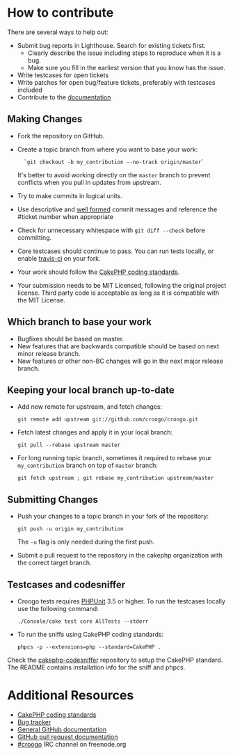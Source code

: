 # How to contribute

There are several ways to help out:

* Submit bug reports in Lighthouse. Search for existing tickets first.
  * Clearly describe the issue including steps to reproduce when it is a bug.
  * Make sure you fill in the earliest version that you know has the issue.
* Write testcases for open tickets
* Write patches for open bug/feature tickets, preferably with testcases included
* Contribute to the [documentation](https://github.com/croogo/docs)

## Making Changes

* Fork the repository on GitHub.
* Create a topic branch from where you want to base your work:

        `git checkout -b my_contribution --no-track origin/master`

  It's better to avoid working directly on the `master` branch to prevent
  conflicts when you pull in updates from upstream.
* Try to make commits in logical units.
* Use descriptive and [well formed](http://tbaggery.com/2008/04/19/a-note-about-git-commit-messages.html) commit messages and reference the #ticket number
  when appropriate
* Check for unnecessary whitespace with `git diff --check` before committing.
* Core testcases should continue to pass. You can run tests locally, or enable
  [travis-ci](https://travis-ci.org/) on your fork.
* Your work should follow the [CakePHP coding standards](http://book.cakephp.org/2.0/en/contributing/cakephp-coding-conventions.html).
* Your submission needs to be MIT Licensed, following the original project license. Third party code is acceptable as long as it is compatible with the MIT License.

## Which branch to base your work

* Bugfixes should be based on master.
* New features that are backwards compatible should be based on next minor release branch.
* New features or other non-BC changes will go in the next major release branch.

## Keeping your local branch up-to-date

* Add new remote for upstream, and fetch changes:

	`git remote add upstream git://github.com/croogo/croogo.git`

* Fetch latest changes and apply it in your local branch:

	`git pull --rebase upstream master`

* For long running topic branch, sometimes it required to rebase your
  `my_contribution` branch on top of `master` branch:

	`git fetch upstream ; git rebase my_contribution upstream/master`

## Submitting Changes

* Push your changes to a topic branch in your fork of the repository:

	`git push -u origin my_contribution`

  The `-u` flag is only needed during the first push.

* Submit a pull request to the repository in the cakephp organization with the
  correct target branch.

## Testcases and codesniffer

* Croogo tests requires [PHPUnit](http://www.phpunit.de/manual/current/en/installation.html)
3.5 or higher. To run the testcases locally use the following command:

	`./Console/cake test core AllTests --stderr`

* To run the sniffs using CakePHP coding standards:

	`phpcs -p --extensions=php --standard=CakePHP .`

Check the [cakephp-codesniffer](https://github.com/cakephp/cakephp-codesniffer)
repository to setup the CakePHP standard. The README contains installation info
for the sniff and phpcs.

# Additional Resources

* [CakePHP coding standards](http://book.cakephp.org/2.0/en/contributing/cakephp-coding-conventions.html)
* [Bug tracker](http://croogo.lighthouseapp.com/projects/32818-croogo/)
* [General GitHub documentation](http://help.github.com/)
* [GitHub pull request documentation](http://help.github.com/send-pull-requests/)
* [#croogo](irc://irc.freenode.net/#croogo) IRC channel on freenode.org
